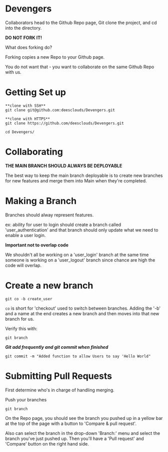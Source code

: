 # Devengers

Collaborators head to the Github Repo page, Git clone the project, and cd into the directory. 

**DO NOT FORK IT!**

What does forking do?

Forking copies a new Repo to your Github page. 

You do not want that - you want to collaborate on the same Github Repo with us.

# Getting Set up

```
**clone with SSH**
git clone git@github.com:deesclouds/Devengers.git

**clone with HTTPS**
git clone https://github.com/deesclouds/Devengers.git

cd Devengers/
```

# Collaborating

**THE MAIN BRANCH SHOULD ALWAYS BE DEPLOYABLE**

The best way to keep the main branch deployable is to create new branches for new features and merge them into Main when they're completed.

# Making a Branch

Branches should alway represent features.

ex: ability for user to login should create a branch called 'user_authentication' and that branch should only update what we need to enable a user login.

**Important not to overlap code**

We shouldn't all be working on a 'user_login' branch at the same time someone is working on a 'user_logout' branch since chance are high the code will overlap.

# Create a new branch
```
git co -b create_user

```

```co``` is short for 'checkout' used to switch between branches. Adding the '-b' and a name at the end creates a new branch and then moves into that new branch for us.

Verify this with:
```
git branch
```

***Git add frequently and git commit when finished***

```
git commit -m "Added function to allow Users to say 'Hello World"
```

# Submitting Pull Requests

First determine who's in charge of handling merging. 

Push your branches
```
git branch
```

On the Repo page, you should see the branch you pushed up in a yellow bar at the top of the page with a button to 'Compare & pull request'.

Also can select the branch in the drop-down 'Branch:' menu and select the branch you've just pushed up. Then you'll have a 'Pull request' and 'Compare' button on the right hand side.

